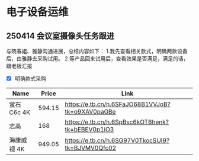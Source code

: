 # 电子设备运维

## 250414 会议室摄像头任务跟进

与晓春姐、雅静沟通进展，总结内容如下：
1.我先查看相关款式，明确两款设备后，由雅静去采购试用。
2.等产品回来试用后，查看效果是否满足，满足的话，跟老板汇报

- [x] 明确款式采购

| Name        | Price  | Link                                               |
| ----------- | ------ | -------------------------------------------------- |
| 萤石C6c 4K  | 594.15 | <https://e.tb.cn/h.6SFaJO68B1VVJoB?tk=o9XAV0paGBe> |
| 志高        | 168    | <https://e.tb.cn/h.6SpBsc6kOT6henk?tk=bEBEV0p1iO3> |
| 海康威视 4K | 949.05 | <https://e.tb.cn/h.6SG97V0TkocSUI9?tk=BJVMV0Qfc02> |
